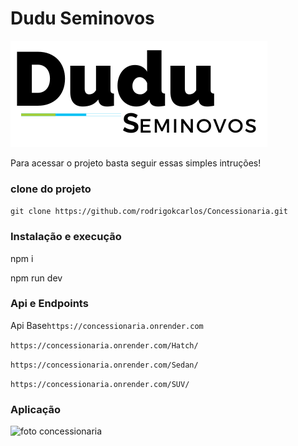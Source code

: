 # Dudu Seminovos

![logo](https://github.com/rodrigokcarlos/Concessionaria/blob/main/src/assets/dudu.png?raw=true)

Para acessar o projeto basta seguir essas simples intruções!

### clone do projeto

 ``git clone https://github.com/rodrigokcarlos/Concessionaria.git``

### Instalação e execução
 
 npm i

 npm run dev

### Api e Endpoints

 Api Base```https://concessionaria.onrender.com```

 ``https://concessionaria.onrender.com/Hatch/``
 
 ``https://concessionaria.onrender.com/Sedan/``
  
 ``https://concessionaria.onrender.com/SUV/``

 ### Aplicação

![foto concessionaria](https://media.discordapp.net/attachments/645799133847748608/1075160491644686426/image.png?width=1440&height=595)
